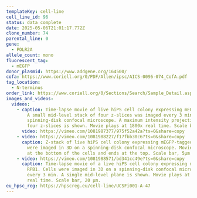 ```yaml
---
templateKey: cell-line
cell_line_id: 96
status: data complete
date: 2025-05-06T21:01:17.772Z
clone_number: 74
parental_line: 0
gene:
  - POLR2A
allele_count: mono
fluorescent_tag:
  - mEGFP
donor_plasmid: https://www.addgene.org/164500/
cofa: https://www.coriell.org/0/PDF/Allen/ipsc/AICS-0096-074_CofA.pdf
tag_location:
  - N-terminus
order_link: https://www.coriell.org/0/Sections/Search/Sample_Detail.aspx?Ref=AICS-0096-074&PgId=166
images_and_videos:
  videos:
    - caption: Time-lapse movie of live hiPS cell colony expressing mEGFP-tagged RPB1.
        A small mid-level stack of four z-slices was imaged every 3 min on a
        spinning-disk confocal microscope. A maximum intensity projection of the
        four z-slices is shown. Movie plays at 1800x real time. Scale bar, 5 µm.
      video: https://vimeo.com/1081987377/975f52a42a?ts=0&share=copy
    - video: https://vimeo.com/1081988227/f17fbb30c6?ts=0&share=copy
      caption: Z-stack of live hiPS cell colony expressing mEGFP-tagged RPB1. Cells
        were imaged in 3D on a spinning-disk confocal microscope. Movie starts
        at the bottom of the cells and ends at the top. Scale bar, 5µm.
    - video: https://vimeo.com/1081988571/bd341cc49e?ts=0&share=copy
      caption: Time-lapse movie of a live hiPS cell colony expressing mEGFP-tagged
        RPB1. Cells were imaged in 3D on a spinning-disk confocal microscope
        every 3 min. A single mid-level plane is shown. Movie plays at 1800x
        real time. Scale bar, 20 µm.
eu_hpsc_reg: https://hpscreg.eu/cell-line/UCSFi001-A-47
---
```

